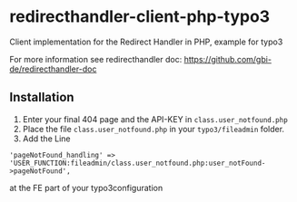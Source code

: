 # redirecthandler-client-php-typo3
Client implementation for the Redirect Handler in PHP, example for typo3

For more information see redirecthandler doc: https://github.com/gbi-de/redirecthandler-doc

## Installation
1. Enter your final 404 page and the API-KEY in `class.user_notfound.php`
2. Place the file `class.user_notfound.php` in your `typo3/fileadmin` folder.
3. Add the Line 

`'pageNotFound_handling' => 'USER_FUNCTION:fileadmin/class.user_notfound.php:user_notFound->pageNotFound',`

at the FE part of your typo3configuration
